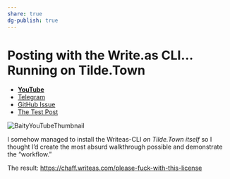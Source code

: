 ```yaml
---
share: true
dg-publish: true
---
```

# Posting with the Write.as CLI… Running on Tilde.Town
- [**YouTube**](https://youtu.be/_WDz3UBQHGQ)
- [Telegram](https://t.me/extratone/10388)
- [GitHub Issue](https://github.com/extratone/bilge/issues/310)
- [The Test Post](https://chaff.writeas.com/please-fuck-with-this-license)

![BaityYouTubeThumbnail](https://user-images.githubusercontent.com/43663476/155200832-d2d5fdcb-9538-4f3e-be46-e3b203f28f17.png)

I somehow managed to install the Writeas-CLI *on Tilde.Town itself* so I thought I’d create the most absurd walkthrough possible and demonstrate the “workflow.”

The result: https://chaff.writeas.com/please-fuck-with-this-license